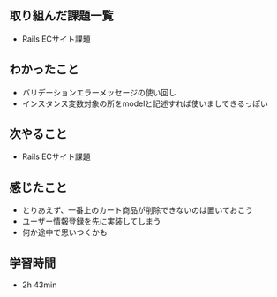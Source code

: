 ## 取り組んだ課題一覧
- Rails ECサイト課題
## わかったこと
-  バリデーションエラーメッセージの使い回し
- インスタンス変数対象の所をmodelと記述すれば使いましできるっぽい
## 次やること
- Rails ECサイト課題
## 感じたこと
- とりあえず、一番上のカート商品が削除できないのは置いておこう
- ユーザー情報登録を先に実装してしまう
- 何か途中で思いつくかも
## 学習時間
- 2h 43min